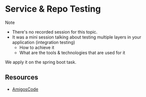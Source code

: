 # Service & Repo Testing

> [!NOTE]
> - There's no recorded session for this topic. 
> - It was a mini session talking about testing multiple layers in your application (integration testing)
>   - How to achieve it
>   - What are the tools & technologies that are used for it
>
> We apply it on the spring boot task.    

## Resources 

- [AmigosCode](https://youtu.be/Geq60OVyBPg)
